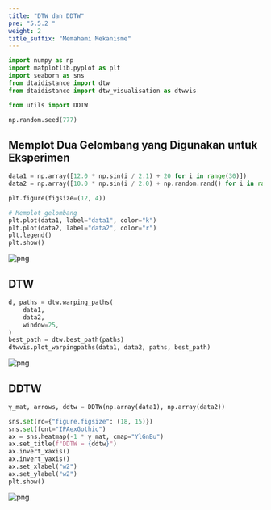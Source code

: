 ```yaml
---
title: "DTW dan DDTW"
pre: "5.5.2 "
weight: 2
title_suffix: "Memahami Mekanisme"
---
```



```python
import numpy as np
import matplotlib.pyplot as plt
import seaborn as sns
from dtaidistance import dtw
from dtaidistance import dtw_visualisation as dtwvis

from utils import DDTW

np.random.seed(777)
```

## Memplot Dua Gelombang yang Digunakan untuk Eksperimen


```python
data1 = np.array([12.0 * np.sin(i / 2.1) + 20 for i in range(30)])
data2 = np.array([10.0 * np.sin(i / 2.0) + np.random.rand() for i in range(30)])

plt.figure(figsize=(12, 4))

# Memplot gelombang
plt.plot(data1, label="data1", color="k")
plt.plot(data2, label="data2", color="r")
plt.legend()
plt.show()
```


    
![png](/images/timeseries/shape/002_DTWvsDDTW_files/002_DTWvsDDTW_4_0.png)
    


## DTW


```python
d, paths = dtw.warping_paths(
    data1,
    data2,
    window=25,
)
best_path = dtw.best_path(paths)
dtwvis.plot_warpingpaths(data1, data2, paths, best_path)
```


    
![png](/images/timeseries/shape/002_DTWvsDDTW_files/002_DTWvsDDTW_6_1.png)
    


## DDTW


```python
γ_mat, arrows, ddtw = DDTW(np.array(data1), np.array(data2))

sns.set(rc={"figure.figsize": (18, 15)})
sns.set(font="IPAexGothic")
ax = sns.heatmap(-1 * γ_mat, cmap="YlGnBu")
ax.set_title(f"DDTW = {ddtw}")
ax.invert_xaxis()
ax.invert_yaxis()
ax.set_xlabel("w2")
ax.set_ylabel("w2")
plt.show()
```


    
![png](/images/timeseries/shape/002_DTWvsDDTW_files/002_DTWvsDDTW_8_1.png)
    

